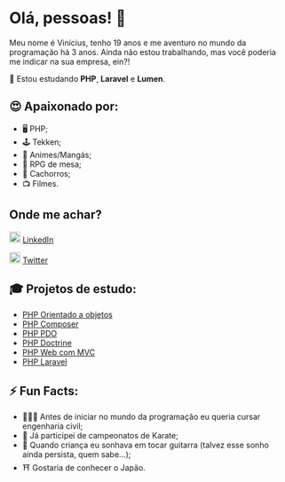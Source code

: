 # Olá, pessoas! 👋

Meu nome é Vinícius, tenho 19 anos e me aventuro no mundo da programação há 3 anos. Ainda não estou trabalhando, mas você poderia me indicar na sua empresa, ein?!

🌱 Estou estudando <b>PHP</b>, <b>Laravel</b> e <b>Lumen</b>.

## 😍 Apaixonado por: 
- 🖥 PHP;
- 🕹 Tekken;
- 📖 Animes/Mangás;
- 📜 RPG de mesa;
- 🐶 Cachorros;
- 📺 Filmes.

## Onde me achar? 
<img src="https://image.flaticon.com/icons/svg/174/174857.svg" width="20" height="20x"> [LinkedIn](www.linkedin.com/in/isnotvinicius/)

<img src="https://image.flaticon.com/icons/svg/733/733579.svg" width="20px" height="20px"> [Twitter](www.twitter.com/isnotvinicius)

## 🎓 Projetos de estudo:
- [PHP Orientado a objetos](https://github.com/isnotvinicius/php_orientado_objetos)
- [PHP Composer](https://github.com/isnotvinicius/php_composer)
- [PHP PDO](https://github.com/isnotvinicius/php_pdo)
- [PHP Doctrine](https://github.com/isnotvinicius/php_doctrine)
- [PHP Web com MVC](https://github.com/isnotvinicius/php_web_mvc)
- [PHP Laravel](https://github.com/isnotvinicius/laravel)

## ⚡️ Fun Facts:
- 👷🏽‍♂️ Antes de iniciar no mundo da programação eu queria cursar engenharia civil;
- 🥋 Já participei de campeonatos de Karate;
- 🎸 Quando criança eu sonhava em tocar guitarra (talvez esse sonho ainda persista, quem sabe...);
- ⛩ Gostaria de conhecer o Japão.

